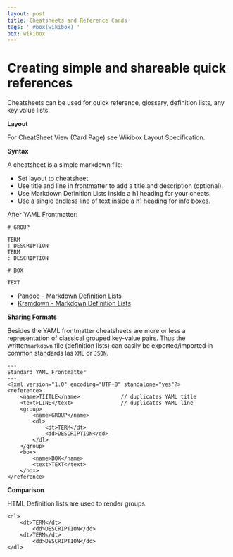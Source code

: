 ```yaml
---
layout: post
title: Cheatsheets and Reference Cards
tags: ' #box(wikibox) '
box: wikibox
---
```


# Creating simple and shareable quick references

Cheatsheets can be used for quick reference, glossary, definition lists, any key value lists.

**Layout**

For CheatSheet View (Card Page) see Wikibox Layout Specification.

**Syntax**

A cheatsheet is a simple markdown file:

- Set layout to cheatsheet.
- Use title and line in frontmatter to add a title and description (optional).
- Use Markdown Definition Lists inside a h1 heading for your cheats. 
- Use a single endless line of text inside a h1 heading for info boxes.

After YAML Frontmatter:

	# GROUP

	TERM
	: DESCRIPTION
	TERM
	: DESCRIPTION

	# BOX

	TEXT

- [Pandoc - Markdown Definition Lists](http://johnmacfarlane.net/pandoc/demo/example9/pandocs-markdown.html#definition-lists)
- [Kramdown - Markdown Definition Lists](http://kramdown.rubyforge.org/syntax.html#definition-lists)

**Sharing Formats**

Besides the YAML frontmatter cheatsheets are more or less a representation of classical grouped key-value pairs. Thus the written`markdown` file (definition lists) can easily be exported/imported in common standards las `XML` or `JSON`.

	---
	Standard YAML Frontmatter
	---
	<?xml version="1.0" encoding="UTF-8" standalone="yes"?>
	<reference>
    	<name>TIITLE</name>				// duplicates YAML title
    	<text>LINE</text>				// duplicates YAML line
		<group>
			<name>GROUP</name>
			<dl>
				<dt>TERM</dt>
				<dd>DESCRIPTION</dd>
			</dl>
		</group>
		<box>
			<name>BOX</name>
			<text>TEXT</text>
		</box>
	</reference>

**Comparison**	

HTML Definition lists are used to render groups.

	<dl>
		<dt>TERM</dt>
			<dd>DESCRIPTION</dd>
		<dt>TERM</dt>
			<dd>DESCRIPTION</dd>
	</dl>
